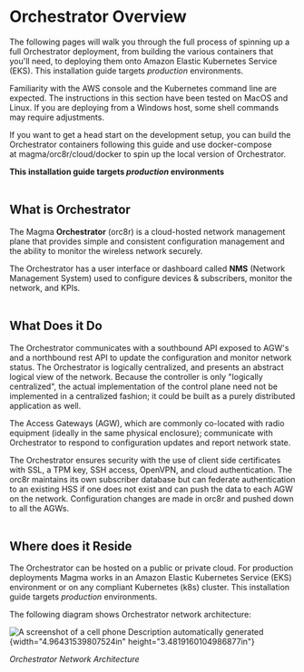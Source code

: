 # Orchestrator Overview

The following pages will walk you through the full process of spinning
up a full Orchestrator deployment, from building the various containers
that you\'ll need, to deploying them onto Amazon Elastic Kubernetes
Service (EKS). This installation guide targets *production* environments.

Familiarity with the AWS console and the Kubernetes command line are
expected. The instructions in this section have been tested on MacOS and
Linux. If you are deploying from a Windows host, some shell commands may
require adjustments.

If you want to get a head start on the development setup, you can build
the Orchestrator containers following this guide and use docker-compose
at magma/orc8r/cloud/docker to spin up the local version of
Orchestrator.

**This installation guide targets *production* environments**<br/><br/>

## What is Orchestrator

The Magma **Orchestrator** (orc8r) is a cloud-hosted network management
plane that provides simple and consistent configuration management and
the ability to monitor the wireless network securely.

The Orchestrator has a user interface or dashboard called **NMS**
(Network Management System) used to configure devices & subscribers,
monitor the network, and KPIs.<br/><br/>

## What Does it Do

The Orchestrator communicates with a southbound API exposed to AGW\'s
and a northbound rest API to update the configuration and monitor
network status. The Orchestrator is logically centralized, and presents
an abstract logical view of the network. Because the controller is only
"logically centralized", the actual implementation of the control plane
need not be implemented in a centralized fashion; it could be built as a
purely distributed application as well.

The Access Gateways (AGW), which are commonly co-located with radio
equipment (ideally in the same physical enclosure); communicate with
Orchestrator to respond to configuration updates and report network
state.

The Orchestrator ensures security with the use of client side
certificates with SSL, a TPM key, SSH access, OpenVPN, and cloud
authentication. The orc8r maintains its own subscriber database but can
federate authentication to an existing HSS if one does not exist and can
push the data to each AGW on the network. Configuration changes are made
in orc8r and pushed down to all the AGWs.<br/><br/>

## Where does it Reside

The Orchestrator can be hosted on a public or private cloud. For
production deployments Magma works in an Amazon Elastic Kubernetes
Service (EKS) environment or on any compliant Kubernetes (k8s) cluster.
This installation guide targets *production* environments.

The following diagram shows Orchestrator network architecture:

![A screenshot of a cell phone Description automatically
generated](media/image2.png){width="4.96431539807524in"
height="3.4819160104986877in"}

*Orchestrator Network Architecture*
